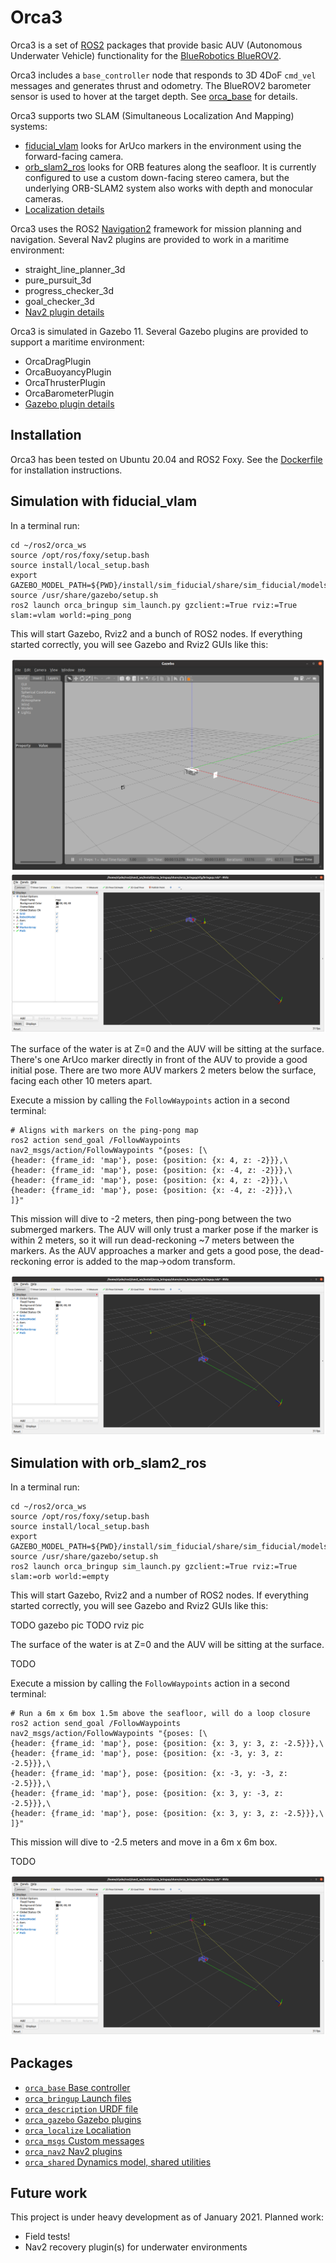 # Orca3

Orca3 is a set of [ROS2](http://www.ros.org/) packages that provide basic AUV (Autonomous Underwater Vehicle)
functionality for the [BlueRobotics BlueROV2](https://www.bluerobotics.com).

Orca3 includes a `base_controller` node that responds to 3D 4DoF `cmd_vel` messages and generates thrust and odometry.
The BlueROV2 barometer sensor is used to hover at the target depth.
See [orca_base](orca_base/README.md) for details.

Orca3 supports two SLAM (Simultaneous Localization And Mapping) systems:
* [fiducial_vlam](https://github.com/ptrmu/fiducial_vlam) looks for ArUco markers in the environment
  using the forward-facing camera.
* [orb_slam2_ros](https://github.com/clydemcqueen/orb_slam_2_ros/tree/clyde_rotate_pointcloud) looks for ORB features
  along the seafloor. It is currently configured to use a custom down-facing stereo camera, but the underlying
  ORB-SLAM2 system also works with depth and monocular cameras.
* [Localization details](orca_localize/README.md)

Orca3 uses the ROS2 [Navigation2](https://navigation.ros.org/index.html) framework for mission planning and navigation.
Several Nav2 plugins are provided to work in a maritime environment:
* straight_line_planner_3d
* pure_pursuit_3d
* progress_checker_3d
* goal_checker_3d
* [Nav2 plugin details](orca_nav2/README.md)

Orca3 is simulated in Gazebo 11. Several Gazebo plugins are provided to support a maritime environment:
* OrcaDragPlugin
* OrcaBuoyancyPlugin
* OrcaThrusterPlugin
* OrcaBarometerPlugin
* [Gazebo plugin details](orca_gazebo/README.md)

## Installation

Orca3 has been tested on Ubuntu 20.04 and ROS2 Foxy. See the [Dockerfile](Dockerfile) for installation instructions.
   
## Simulation with fiducial_vlam

In a terminal run:

~~~
cd ~/ros2/orca_ws
source /opt/ros/foxy/setup.bash
source install/local_setup.bash
export GAZEBO_MODEL_PATH=${PWD}/install/sim_fiducial/share/sim_fiducial/models
source /usr/share/gazebo/setup.sh
ros2 launch orca_bringup sim_launch.py gzclient:=True rviz:=True slam:=vlam world:=ping_pong
~~~

This will start Gazebo, Rviz2 and a bunch of ROS2 nodes.
If everything started correctly, you will see Gazebo and Rviz2 GUIs like this:

![Gazebo GUI](images/gazebo.png)
![RVIZ2 GUI](images/rviz.png)

The surface of the water is at Z=0 and the AUV will be sitting at the surface.
There's one ArUco marker directly in front of the AUV to provide a good initial pose.
There are two more AUV markers 2 meters below the surface, facing each other 10 meters apart.

Execute a mission by calling the `FollowWaypoints` action in a second terminal:

~~~
# Aligns with markers on the ping-pong map
ros2 action send_goal /FollowWaypoints nav2_msgs/action/FollowWaypoints "{poses: [\
{header: {frame_id: 'map'}, pose: {position: {x: 4, z: -2}}},\
{header: {frame_id: 'map'}, pose: {position: {x: -4, z: -2}}},\
{header: {frame_id: 'map'}, pose: {position: {x: 4, z: -2}}},\
{header: {frame_id: 'map'}, pose: {position: {x: -4, z: -2}}},\
]}"
~~~ 

This mission will dive to -2 meters, then ping-pong between the two submerged markers.
The AUV will only trust a marker pose if the marker is within 2 meters, so it will run dead-reckoning ~7 meters
between the markers. As the AUV approaches a marker and gets a good pose, the dead-reckoning
error is added to the map->odom transform.

![Mission](images/mission.png)

## Simulation with orb_slam2_ros


In a terminal run:

~~~
cd ~/ros2/orca_ws
source /opt/ros/foxy/setup.bash
source install/local_setup.bash
export GAZEBO_MODEL_PATH=${PWD}/install/sim_fiducial/share/sim_fiducial/models
source /usr/share/gazebo/setup.sh
ros2 launch orca_bringup sim_launch.py gzclient:=True rviz:=True slam:=orb world:=empty
~~~

This will start Gazebo, Rviz2 and a number of ROS2 nodes.
If everything started correctly, you will see Gazebo and Rviz2 GUIs like this:

TODO gazebo pic
TODO rviz pic

The surface of the water is at Z=0 and the AUV will be sitting at the surface.

TODO

Execute a mission by calling the `FollowWaypoints` action in a second terminal:

~~~
# Run a 6m x 6m box 1.5m above the seafloor, will do a loop closure
ros2 action send_goal /FollowWaypoints nav2_msgs/action/FollowWaypoints "{poses: [\
{header: {frame_id: 'map'}, pose: {position: {x: 3, y: 3, z: -2.5}}},\
{header: {frame_id: 'map'}, pose: {position: {x: -3, y: 3, z: -2.5}}},\
{header: {frame_id: 'map'}, pose: {position: {x: -3, y: -3, z: -2.5}}},\
{header: {frame_id: 'map'}, pose: {position: {x: 3, y: -3, z: -2.5}}},\
{header: {frame_id: 'map'}, pose: {position: {x: 3, y: 3, z: -2.5}}},\
]}"
~~~ 

This mission will dive to -2.5 meters and move in a 6m x 6m box.

TODO

![Mission](images/mission.png)

## Packages

* [`orca_base` Base controller](orca_base)
* [`orca_bringup` Launch files](orca_bringup)
* [`orca_description` URDF file](orca_description)
* [`orca_gazebo` Gazebo plugins](orca_gazebo)
* [`orca_localize` Localiation](orca_localize) 
* [`orca_msgs` Custom messages](orca_msgs)
* [`orca_nav2` Nav2 plugins](orca_nav2)
* [`orca_shared` Dynamics model, shared utilities](orca_shared)

## Future work

This project is under heavy development as of January 2021. Planned work:

* Field tests!
* Nav2 recovery plugin(s) for underwater environments
